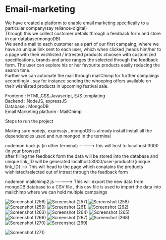# Email-marketing

We have created a platform to enable email marketing specifically to a particular company(say reliance-digital)   
Through this we collect customer details through a feedback form and store in our database(mongoDB)      
We send a mail to each customer as a part of our first campaing, where we have an unique link sent to each user, which when clicked ,heads him/her to a page with their wishlisted / intrested products choosen with customized specifications, brands and price ranges the selected through the feedback form. The user can explore his or her favourite products easily reducing the search time.   
Further we can automate the mail through mailChimp for further campaings accordingly , say for instance sending the whooping offers available on their wishlisted products in upcoming festival sale.   

Frontend : HTML,CSS,Javascript, EJS templating    
Backend : NodeJS, expressJS    
Database : MongoDB   
Email Marketing platform : MailChimp    

Steps to run the project       

Making sure nodejs, expressjs , mongoDB is already install
Install all the dependencies used and run mongod in the terminal

nodemon back.js  (in other terminal) -----> this will host to localhost:3000 (in your browser)   
after filling the feedback form the data will be stored into the database and unique link_ID will be generated
localhost:3000/user-products/{unique link_ID} --> This will head to the page which conatains the products wishlisted/selected out of intrest through the feedback form    

nodemon mailchimp2.js ------> This will export the new data from mongoDB database to a CSV file , this csv file is used to import the data into mailchimp where we can hold multiple campaings      







![Screenshot (256)](https://github.com/Bhanu0301/Email-marketing/assets/106879319/b7075c15-5c4e-4e16-9201-c85643217eac)
![Screenshot (257)](https://github.com/Bhanu0301/Email-marketing/assets/106879319/fbb87b79-a3f1-479a-a3a2-e33e6867fdeb)
![Screenshot (258)](https://github.com/Bhanu0301/Email-marketing/assets/106879319/8c34cb5e-9ee8-486d-b65f-756d0578e58a)
![Screenshot (259)](https://github.com/Bhanu0301/Email-marketing/assets/106879319/3b3b54ca-0f1f-4638-a554-5bfc3ca40dbc)
![Screenshot (261)](https://github.com/Bhanu0301/Email-marketing/assets/106879319/e3561c86-12e0-4672-9fbd-c3bf918041df)
![Screenshot (262)](https://github.com/Bhanu0301/Email-marketing/assets/106879319/c55ef75a-863c-41ca-bc8b-0eb4a38b12a6)
![Screenshot (263)](https://github.com/Bhanu0301/Email-marketing/assets/106879319/5879eac5-88ea-4750-81e9-94928435b6dc)
![Screenshot (264)](https://github.com/Bhanu0301/Email-marketing/assets/106879319/c13359ff-af3e-446a-9b2a-30c1fe5573be)
![Screenshot (265)](https://github.com/Bhanu0301/Email-marketing/assets/106879319/e848cc32-89b4-4ce2-9762-e76a12e78f98)
![Screenshot (266)](https://github.com/Bhanu0301/Email-marketing/assets/106879319/dc693bc1-c3cf-4117-b23b-013f0444f78a)
![Screenshot (267)](https://github.com/Bhanu0301/Email-marketing/assets/106879319/a7ab79ea-7967-42f3-88da-bfe88272bab4)
![Screenshot (268)](https://github.com/Bhanu0301/Email-marketing/assets/106879319/3d5473a1-80c2-458d-8cc6-5e6bbdc9e690)
![Screenshot (270)](https://github.com/Bhanu0301/Email-marketing/assets/106879319/de356f84-7438-4e9f-b240-9f67497a31f4)
![Screenshot (269)](https://github.com/Bhanu0301/Email-marketing/assets/106879319/c02bb50d-452f-415c-8276-6f659e4087ec)










![Screenshot (271)](https://github.com/Bhanu0301/Email-marketing/assets/106879319/d8f85397-cf07-4b81-89e1-af9dc13171f8)

